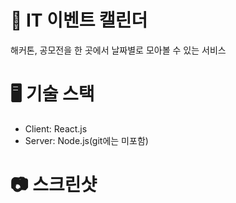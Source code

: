 # 📅 IT 이벤트 캘린더  
해커톤, 공모전을 한 곳에서 날짜별로 모아볼 수 있는 서비스

# 🖥️ 기술 스택
- Client: React.js
- Server: Node.js(git에는 미포함)  

# :camera: 스크린샷